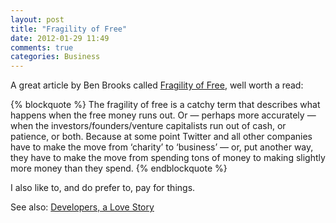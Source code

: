 ```yaml
---
layout: post
title: "Fragility of Free"
date: 2012-01-29 11:49
comments: true
categories: Business
---
```


A great article by Ben Brooks called [Fragility of Free](http://brooksreview.net/2011/03/fragility-free/), well worth a read:

{% blockquote %}
The fragility of free is a catchy term that describes what happens when the free money runs out. Or — perhaps more accurately — when the investors/founders/venture capitalists run out of cash, or patience, or both. Because at some point Twitter and all other companies have to make the move from ‘charity’ to ‘business’ — or, put another way, they have to make the move from spending tons of money to making slightly more money than they spend.
{% endblockquote %}

I also like to, and do prefer to, pay for things.

See also: [Developers, a Love Story](http://www.hiltmon.com/blog/2012/01/23/developers-a-love-story/)

